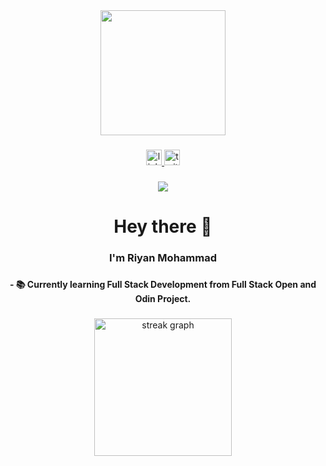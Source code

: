 <div align="center">
  <img src="https://github.com/Anmol-Baranwal/Cool-GIFs-For-GitHub/assets/74038190/b3fef2db-e671-4610-bb84-1d65533dc5fb" height="200" />
</div>

###

<div align="center">
  <a href="https://www.linkedin.com/in/riyan-mohammad-a523b4248?lipi=urn%3Ali%3Apage%3Ad_flagship3_profile_view_base_contact_details%3B3Yf8U8jGRoegRcRJSgNlDA%3D%3D" target="_blank">
    <img src="https://img.shields.io/static/v1?message=LinkedIn&logo=linkedin&label=&color=0077B5&logoColor=white&labelColor=&style=for-the-badge" height="25" alt="linkedin logo"  />
  </a>
  <a href="https://twitter.com/Riyan5668" target="_blank">
    <img src="https://img.shields.io/static/v1?message=Twitter&logo=twitter&label=&color=1DA1F2&logoColor=white&labelColor=&style=for-the-badge" height="25" alt="twitter logo"  />
  </a>
</div>

###

<div align="center">
  <img src="https://profile-counter.glitch.me/Riyan911/count.svg?"  />
</div>

###

<h1 align="center">Hey there 👋</h1>

###

<h3 align="center">I'm Riyan Mohammad </h3>

###

<h4 align="center">- 📚 Currently learning Full Stack Development from Full Stack Open and Odin Project.</h4>

###
<div align="center">
  <img src="https://streak-stats.demolab.com?user=Riyan-Mo&locale=en&mode=daily&theme=dark&hide_border=false&border_radius=5&order=3" height="220" alt="streak graph"  />
</div>

###

###
